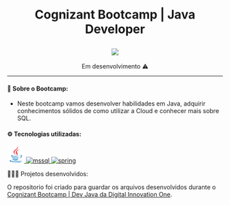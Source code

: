 # <p align="center">  Cognizant Bootcamp | Java Developer  </p>

<p align="center">
<img src="https://user-images.githubusercontent.com/79487813/143965674-a4436489-4563-45c8-970d-899bc65f88b2.png"/>
</P>

<p align="center"> Em desenvolvimento ⚠️  </p>

------

#### 📝 Sobre o Bootcamp:

- Neste bootcamp vamos desenvolver habilidades em Java, adquirir conhecimentos sólidos de como utilizar a Cloud e conhecer mais sobre SQL. <br>


#### ⚙️ Tecnologias utilizadas:

<p align="left">
 <a href="https://www.java.com" target="_blank"> <img src="https://raw.githubusercontent.com/devicons/devicon/master/icons/java/java-original.svg" alt="java" width="40" height="40"/> </a>
<a href="https://www.microsoft.com/en-us/sql-server" target="_blank"> <img src="https://www.svgrepo.com/show/303229/microsoft-sql-server-logo.svg" alt="mssql" width="40" height="40"</a>
<a href="https://spring.io/" target="_blank"> <img src="https://www.vectorlogo.zone/logos/springio/springio-icon.svg" alt="spring" width="40" height="40"/> </a>
</P

  #### 👩🏾‍💻 Projetos desenvolvidos:

   O repositorio foi criado para guardar os arquivos desenvolvidos durante o [Cognizant Bootcamp | Dev Java da Digital Innovation One](https://web.dio.me/track/1b063c85-4d26-4645-8227-214b09b3296b).

